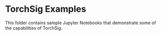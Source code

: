 # TorchSig Examples
This folder contains sample Jupyter Notebooks that demonstrate some of the capabilities of TorchSig.
